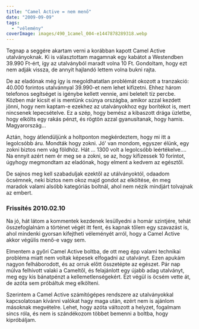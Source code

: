 ```yaml
---
title: "Camel Active = nem menő"
date: "2009-09-09"
tags: 
  - "vélemény"
coverImage: images/490_1camel_004-e1447878289318.webp
---
```


Tegnap a seggére akartam verni a korábban kapott Camel Active utalványoknak. Ki is választottam magamnak egy kabátot a Westendben 39.990 Ft-ért, így az utalványból maradt volna 10 Ft. Gondoltam, hogy ezt nem adják vissza, de annyit hajlandó lettem volna bukni rajta.

De az eladónak még így is megoldhatatlan problémát okozott a tranzakció: 40.000 forintos utalvánnyal 39.990-et nem lehet kifizetni. Ehhez három telefonos segítséget is igénybe kellett vennie, ami beletelt tíz percbe. Közben már kicsit el is mentünk csúnya országba, amikor azzal kezdett jönni, hogy nem kaptam-e ezekhez az utalványokhoz egy borítékot is, mert nincsenek lepecsételve. Ez a szép, hogy bemész a kibaszott drága üzletbe, hogy elkölts egy rakás pénzt, és rögtön azzal gyanusítanak, hogy hamis. Magyarország...

Aztán, hogy átlendüljünk a holtponton megkérdeztem, hogy mi itt a legolcsóbb áru. Mondták hogy zokni. Jó' van mondom, egyszer élünk, egy zokni biztos nem vág földhöz. Hát ... 1300 volt a legolcsóbb leértékelve.... Na ennyit azért nem ér meg se a zokni, se az, hogy kifizessek 10 forintot,  úgyhogy megmondtam az eladónak, hogy elment a kedvem az egésztől.

De sajnos meg kell szabaduljak ezektől az utálványoktól, odaadom öcsémnek, neki biztos nem okoz majd gondot az elköltése, én meg maradok valami alsóbb kategóriás boltnál, ahol nem nézik mindjárt tolvajnak az embert.

### Frissítés 2010.02.10

Na jó, hát látom a kommentek kezdenek lesüllyedni a homár szintjére, tehát összefoglalnám a történet végét itt fent, és kapnak tőlem egy szavazást is, ahol mindenki gyorsan kifejtheti véleményét arról, hogy a Camel Active akkor végülis menő-e vagy sem.

Elmentem a győri Camel Active boltba, de ott meg épp valami technikai probléma miatt nem voltak képesek elfogadni az utalványt. Ezen apukám nagyon felháborodott, és az orruk előtt összetépte az egészet. Pár nap múlva felhívott valaki a Cameltől, és felajánlott egy újabb adag utalványt, meg egy kis bánatpénzt a kellemetlenségekért. Ezt végül is öcsém vette át, de azóta sem próbáltuk meg elkölteni.

Szerintem a Camel Active számítógépes rendszere az utalványokkal kapcsolatosan kívánni valókat hagy maga után, ezért nem is ajánlom másoknak megvételre. Lehet, hogy azóta változott a helyzet, fogalmam sincs róla, és nem is szándékozom többet bemenni a boltba, hogy kipróbáljam.
